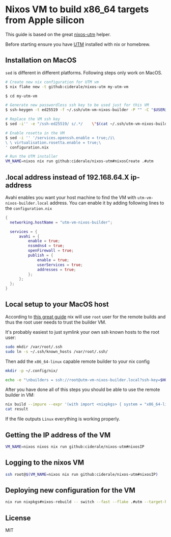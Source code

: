 # Nixos VM to build x86_64 targets from Apple silicon
This guide is based on the great [nixos-utm](https://github.com/ciderale/nixos-utm) helper.

Before starting ensure you have [UTM](https://getutm.app/) installed with nix or homebrew.

## Installation on MacOS
`sed` is different in different platforms. Following steps only work on MacOS.
```sh
# Create new nix configuration for UTM vm
$ nix flake new -t github:ciderale/nixos-utm my-utm-vm

$ cd my-utm-vm

# Generate new passwordless ssh key to be used just for this VM
$ ssh-keygen -t ed25519 -f ~/.ssh/utm-vm-nixos-builder -P "" -C "$USER@utm-vm-nixos-builder"

# Replace the VM ssh key
$ sed -i'' -e "/ssh-ed25519/ s/.*/    \"$(cat ~/.ssh/utm-vm-nixos-builder.pub)\"/" configuration.nix

# Enable rosetta in the VM
$ sed -i '' '/services.openssh.enable = true;/i\
\ \ virtualisation.rosetta.enable = true;\
' configuration.nix

# Run the UTM installer
VM_NAME=nixos nix run github:ciderale/nixos-utm#nixosCreate .#utm
```

## .local address instead of 192.168.64.X ip-address
Avahi enables you want your host machine to find the VM with `utm-vm-nixos-builder.local` address.
You can enable it by adding following lines to the `configuration.nix`
```nix
{
  networking.hostName = "utm-vm-nixos-builder";

  services = {
      avahi = {
          enable = true;
          nssmdns4 = true;
          openFirewall = true;
          publish = {
              enable = true;
              userServices = true;
              addresses = true;
          };
      };
  };
}
```

## Local setup to your MacOS host
According to [this great guide](https://adrianhesketh.com/2024/04/20/setting-up-nixos-remote-builder-m1-mac/) nix will use `root` user for the remote builds and thus the root user needs to trust the builder VM.

It's probably easiest to just symlink your own ssh known hosts to the root user:

```sh
sudo mkdir /var/root/.ssh
sudo ln -s ~/.ssh/known_hosts /var/root/.ssh/
```

Then add the `x86_64-linux` capable remote builder to your nix config
```sh
mkdir -p ~/.config/nix/

echo -e "\nbuilders = ssh://root@utm-vm-nixos-builder.local?ssh-key=$HOME/.ssh/utm-vm-nixos-builder x86_64-linux" >> ~/.config/nix/nix.conf
```

After you have done all of this steps you should be able to use the remote builder in VM:
```sh
nix build --impure --expr '(with import <nixpkgs> { system = "x86_64-linux"; }; runCommand "foo" {} "uname > $out")'
cat result
```
If the file outputs `Linux` everything is working properly.

## Getting the IP address of the VM

```sh
VM_NAME=nixos nixos nix run github:ciderale/nixos-utm#nixosIP
```

## Logging to the nixos VM

```sh
ssh root@$(VM_NAME=nixos nix run github:ciderale/nixos-utm#nixosIP)
```

## Deploying new configuration for the VM
```sh
nix run nixpkgs#nixos-rebuild -- switch --fast --flake .#utm --target-host root@utm-vm-nixos-builder.local --build-host root@utm-vm-nixos-builder.local
```

## License
MIT